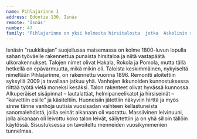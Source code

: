 ```yaml
---
name: Pihlajarinne 1
address: Edöntie 130, Isnäs
remote: 'Isnäs'
number: 47
family: "Pihlajarinne on yksi kolmesta hirsitalosta  jotka  Askolinin saha rakennutti työntekijöilleen  1890-luvun viimeisinä vuosina. Taloissa asui suuria perheitä ja “hyyryläisiäkin”.  Edöntien maisema on nyt suojeltu. Keskimmäisessä talossa on Marjaleena ja Yrjö Länsipuron kakkosasunto, jonka  he hankkivat 2009 ja jossa he nyt viettävät lähes puolet ajastaan.\nVanhat hirret  olivat erinomaisessa kunnossa, mutta sisäpinnat  olivat sadan vuoden aikana jääneet pinkopahvin sekä tapetti- ja maalikerrosten alle. Vähä vähältä vanha talo kuorittiin esille – helmipaneelikatto paljastui pahvin ja “miljoonien nupien” alta, hirsiseinät jätettiin näkyviin sieltä täältä. Lattian paksu ruskea maali poistettiin, laudat  hiottiin ja öljyttiin. Työ kesti vuosia ja jatkuu yhä – vanhoissa ikkunanpokissa riittää kunnostamista hamaan  tulevaisuuteen."
---
```

Isnäsin “ruukkikujan” suojellussa maisemassa on kolme 1800-luvun lopulla sahan työväelle rakennettua punaista hirsitaloa ja niitä vastapäätä ulkorakennukset. Talojen nimet olivat Hakala, Rokola ja Pomola, mutta tällä hetkellä on epävarmuutta, mikä mikin oli.
Taloista keskimmäinen, nykyiseltä nimeltään Pihlajarinne, on rakennettu vuonna 1896. Remontti aloitettiin syksyllä 2009 ja tavallaan jatkuu yhä. Vanhojen ikkunoiden kunnostuksessa riittää työtä vielä moneksi kesäksi. Talon rakenteet olivat hyvässä kunnossa. Alkuperäiset sisäpinnat – lautalattiat, helmipaneelikatot ja hirsiseinät – “kaivettiin esille” ja käsiteltiin. Huoneisiin jätettiin näkyviin hirttä ja myös sinne tänne vanhoja uutisia vuosisadan vaihteen kellastuneista sanomalehdistä, joilla seinät aikanaan oli vuorattu. Massiivinen leivinuuni, jolla aikanaan oli leivottu koko talon leivät, säilytettiin ja on yhä silloin tällöin käytössä. Sisustuksessa on tavoiteltu menneiden vuosikymmenien tunnelmaa.
